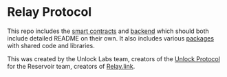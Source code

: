 # Relay Protocol

This repo includes the [smart contracts]('./smart-contracts) and [backend](./backend) which should both include detailed README on their own.
It also includes various [packages](./packages) with shared code and libraries.

This was created by the Unlock Labs team, creators of the [Unlock Protocol](https://unlock-protocol.com/) for the Reservoir team, creators of [Relay.link](https://relay.link/).
